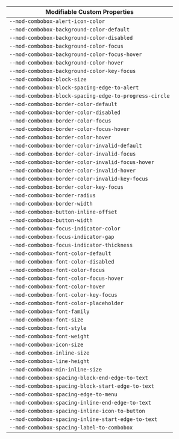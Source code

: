 | Modifiable Custom Properties                           |
| ------------------------------------------------------ |
| `--mod-combobox-alert-icon-color`                      |
| `--mod-combobox-background-color-default`              |
| `--mod-combobox-background-color-disabled`             |
| `--mod-combobox-background-color-focus`                |
| `--mod-combobox-background-color-focus-hover`          |
| `--mod-combobox-background-color-hover`                |
| `--mod-combobox-background-color-key-focus`            |
| `--mod-combobox-block-size`                            |
| `--mod-combobox-block-spacing-edge-to-alert`           |
| `--mod-combobox-block-spacing-edge-to-progress-circle` |
| `--mod-combobox-border-color-default`                  |
| `--mod-combobox-border-color-disabled`                 |
| `--mod-combobox-border-color-focus`                    |
| `--mod-combobox-border-color-focus-hover`              |
| `--mod-combobox-border-color-hover`                    |
| `--mod-combobox-border-color-invalid-default`          |
| `--mod-combobox-border-color-invalid-focus`            |
| `--mod-combobox-border-color-invalid-focus-hover`      |
| `--mod-combobox-border-color-invalid-hover`            |
| `--mod-combobox-border-color-invalid-key-focus`        |
| `--mod-combobox-border-color-key-focus`                |
| `--mod-combobox-border-radius`                         |
| `--mod-combobox-border-width`                          |
| `--mod-combobox-button-inline-offset`                  |
| `--mod-combobox-button-width`                          |
| `--mod-combobox-focus-indicator-color`                 |
| `--mod-combobox-focus-indicator-gap`                   |
| `--mod-combobox-focus-indicator-thickness`             |
| `--mod-combobox-font-color-default`                    |
| `--mod-combobox-font-color-disabled`                   |
| `--mod-combobox-font-color-focus`                      |
| `--mod-combobox-font-color-focus-hover`                |
| `--mod-combobox-font-color-hover`                      |
| `--mod-combobox-font-color-key-focus`                  |
| `--mod-combobox-font-color-placeholder`                |
| `--mod-combobox-font-family`                           |
| `--mod-combobox-font-size`                             |
| `--mod-combobox-font-style`                            |
| `--mod-combobox-font-weight`                           |
| `--mod-combobox-icon-size`                             |
| `--mod-combobox-inline-size`                           |
| `--mod-combobox-line-height`                           |
| `--mod-combobox-min-inline-size`                       |
| `--mod-combobox-spacing-block-end-edge-to-text`        |
| `--mod-combobox-spacing-block-start-edge-to-text`      |
| `--mod-combobox-spacing-edge-to-menu`                  |
| `--mod-combobox-spacing-inline-end-edge-to-text`       |
| `--mod-combobox-spacing-inline-icon-to-button`         |
| `--mod-combobox-spacing-inline-start-edge-to-text`     |
| `--mod-combobox-spacing-label-to-combobox`             |
